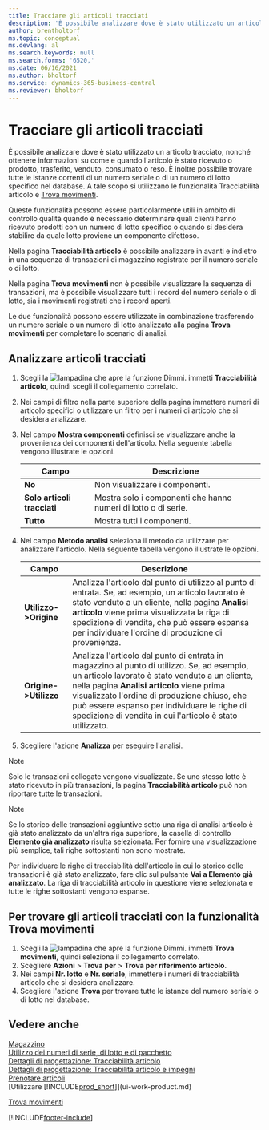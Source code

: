 ```yaml
---
title: Tracciare gli articoli tracciati
description: 'È possibile analizzare dove è stato utilizzato un articolo tracciato, nonché ottenere informazioni su come e quando l''articolo è stato ricevuto, prodotto o reso con le funzionalità Tracciabilità articolo e Trova movimenti.'
author: brentholtorf
ms.topic: conceptual
ms.devlang: al
ms.search.keywords: null
ms.search.forms: '6520,'
ms.date: 06/16/2021
ms.author: bholtorf
ms.service: dynamics-365-business-central
ms.reviewer: bholtorf
---
```

# Tracciare gli articoli tracciati

È possibile analizzare dove è stato utilizzato un articolo tracciato, nonché ottenere informazioni su come e quando l'articolo è stato ricevuto o prodotto, trasferito, venduto, consumato o reso. È inoltre possibile trovare tutte le istanze correnti di un numero seriale o di un numero di lotto specifico nel database. A tale scopo si utilizzano le funzionalità Tracciabilità articolo e [Trova movimenti](ui-find-entries.md).  

Queste funzionalità possono essere particolarmente utili in ambito di controllo qualità quando è necessario determinare quali clienti hanno ricevuto prodotti con un numero di lotto specifico o quando si desidera stabilire da quale lotto proviene un componente difettoso.  

 Nella pagina **Tracciabilità articolo** è possibile analizzare in avanti e indietro in una sequenza di transazioni di magazzino registrate per il numero seriale o di lotto.  

 Nella pagina **Trova movimenti** non è possibile visualizzare la sequenza di transazioni, ma è possibile visualizzare tutti i record del numero seriale o di lotto, sia i movimenti registrati che i record aperti.  

 Le due funzionalità possono essere utilizzate in combinazione trasferendo un numero seriale o un numero di lotto analizzato alla pagina **Trova movimenti** per completare lo scenario di analisi. <!-- For more information, see [Walkthrough: Tracing Serial-Lot Numbers](walkthrough-tracing-serial-lot-numbers.md).   -->

## Analizzare articoli tracciati  

1.  Scegli la ![lampadina che apre la funzione Dimmi.](media/ui-search/search_small.png "Informazioni sull'operazione che si desidera eseguire") immetti **Tracciabilità articolo**, quindi scegli il collegamento correlato.  
2.  Nei campi di filtro nella parte superiore della pagina immettere numeri di articolo specifici o utilizzare un filtro per i numeri di articolo che si desidera analizzare.  
3.  Nel campo **Mostra componenti** definisci se visualizzare anche la provenienza dei componenti dell'articolo. Nella seguente tabella vengono illustrate le opzioni.  

    |Campo|Descrizione|  
    |----------------------------------|---------------------------------------|  
    |**No**|Non visualizzare i componenti.|  
    |**Solo articoli tracciati**|Mostra solo i componenti che hanno numeri di lotto o di serie.|  
    |**Tutto**|Mostra tutti i componenti.|  

4.  Nel campo **Metodo analisi** seleziona il metodo da utilizzare per analizzare l'articolo. Nella seguente tabella vengono illustrate le opzioni.  

    |Campo|Descrizione|  
    |----------------------------------|---------------------------------------|  
    |**Utilizzo->Origine**|Analizza l'articolo dal punto di utilizzo al punto di entrata. Se, ad esempio, un articolo lavorato è stato venduto a un cliente, nella pagina **Analisi articolo** viene prima visualizzata la riga di spedizione di vendita, che può essere espansa per individuare l'ordine di produzione di provenienza.|  
    |**Origine->Utilizzo**|Analizza l'articolo dal punto di entrata in magazzino al punto di utilizzo. Se, ad esempio, un articolo lavorato è stato venduto a un cliente, nella pagina **Analisi articolo** viene prima visualizzato l'ordine di produzione chiuso, che può essere espanso per individuare le righe di spedizione di vendita in cui l'articolo è stato utilizzato.|  

5.  Scegliere l'azione **Analizza** per eseguire l'analisi.  

> [!NOTE]  
>  Solo le transazioni collegate vengono visualizzate. Se uno stesso lotto è stato ricevuto in più transazioni, la pagina **Tracciabilità articolo** può non riportare tutte le transazioni.   

> [!NOTE]  
>  Se lo storico delle transazioni aggiuntive sotto una riga di analisi articolo è già stato analizzato da un'altra riga superiore, la casella di controllo **Elemento già analizzato** risulta selezionata. Per fornire una visualizzazione più semplice, tali righe sottostanti non sono mostrate.  
>   
>  Per individuare le righe di tracciabilità dell'articolo in cui lo storico delle transazioni è già stato analizzato, fare clic sul pulsante **Vai a Elemento già analizzato**. La riga di tracciabilità articolo in questione viene selezionata e tutte le righe sottostanti vengono espanse.  

## Per trovare gli articoli tracciati con la funzionalità Trova movimenti  

1. Scegli la ![lampadina che apre la funzione Dimmi.](media/ui-search/search_small.png "Informazioni sull'operazione che si desidera eseguire") immetti **Trova movimenti**, quindi seleziona il collegamento correlato.  
2. Scegliere **Azioni** > **Trova per** > **Trova per riferimento articolo**.
3. Nei campi **Nr. lotto** e **Nr. seriale**, immettere i numeri di tracciabilità articolo che si desidera analizzare.  
4. Scegliere l'azione **Trova** per trovare tutte le istanze del numero seriale o di lotto nel database.  

## Vedere anche

[Magazzino](inventory-manage-inventory.md)  
[Utilizzo dei numeri di serie, di lotto e di pacchetto](inventory-how-work-item-tracking.md)  
[Dettagli di progettazione: Tracciabilità articolo](design-details-item-tracking.md)  
[Dettagli di progettazione: Tracciabilità articolo e impegni](design-details-item-tracking-and-reservations.md)  
[Prenotare articoli](inventory-how-to-reserve-items.md)  
[Utilizzare [!INCLUDE[prod_short](includes/prod_short.md)]](ui-work-product.md)  
<!-- [Walkthrough: Tracing Serial-Lot Numbers](walkthrough-tracing-serial-lot-numbers.md)   -->
[Trova movimenti](ui-find-entries.md)  


[!INCLUDE[footer-include](includes/footer-banner.md)]

